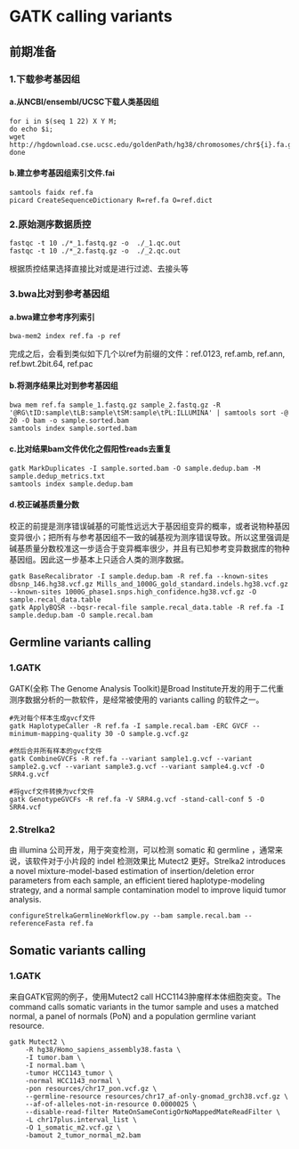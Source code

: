 # GATK calling variants
## 前期准备
### 1.下载参考基因组
#### a.从NCBI/ensembl/UCSC下载人类基因组  
```
for i in $(seq 1 22) X Y M;  
do echo $i;  
wget http://hgdownload.cse.ucsc.edu/goldenPath/hg38/chromosomes/chr${i}.fa.gz;  
done
```
#### b.建立参考基因组索引文件.fai
```
samtools faidx ref.fa
picard CreateSequenceDictionary R=ref.fa O=ref.dict
```
### 2.原始测序数据质控
```
fastqc -t 10 ./*_1.fastq.gz -o  ./_1.qc.out
fastqc -t 10 ./*_2.fastq.gz -o  ./_2.qc.out
```
根据质控结果选择直接比对或是进行过滤、去接头等
### 3.bwa比对到参考基因组
#### a.bwa建立参考序列索引
```
bwa-mem2 index ref.fa -p ref
```
完成之后，会看到类似如下几个以ref为前缀的文件：ref.0123, ref.amb, ref.ann, ref.bwt.2bit.64, ref.pac
#### b.将测序结果比对到参考基因组
```
bwa mem ref.fa sample_1.fastq.gz sample_2.fastq.gz -R '@RG\tID:sample\tLB:sample\tSM:sample\tPL:ILLUMINA' | samtools sort -@ 20 -O bam -o sample.sorted.bam
samtools index sample.sorted.bam
```
#### c.比对结果bam文件优化之假阳性reads去重复
```
gatk MarkDuplicates -I sample.sorted.bam -O sample.dedup.bam -M sample.dedup_metrics.txt
samtools index sample.dedup.bam
```
#### d.校正碱基质量分数
校正的前提是测序错误碱基的可能性远远大于基因组变异的概率，或者说物种基因变异很小；把所有与参考基因组不一致的碱基视为测序错误导致。所以这里强调是碱基质量分数校准这一步适合于变异概率很少，并且有已知参考变异数据库的物种基因组。因此这一步基本上只适合人类的测序数据。
```
gatk BaseRecalibrator -I sample.dedup.bam -R ref.fa --known-sites dbsnp_146.hg38.vcf.gz Mills_and_1000G_gold_standard.indels.hg38.vcf.gz 
--known-sites 1000G_phase1.snps.high_confidence.hg38.vcf.gz -O sample.recal_data.table
gatk ApplyBQSR --bqsr-recal-file sample.recal_data.table -R ref.fa -I sample.dedup.bam -O sample.recal.bam
```
## Germline variants calling
### 1.GATK
GATK(全称 The Genome Analysis Toolkit)是Broad Institute开发的用于二代重测序数据分析的一款软件，是经常被使用的 variants calling 的软件之一。
```
#先对每个样本生成gvcf文件
gatk HaplotypeCaller -R ref.fa -I sample.recal.bam -ERC GVCF --minimum-mapping-quality 30 -O sample.g.vcf.gz

#然后合并所有样本的gvcf文件
gatk CombineGVCFs -R ref.fa --variant sample1.g.vcf --variant sample2.g.vcf --variant sample3.g.vcf --variant sample4.g.vcf -O SRR4.g.vcf

#将gvcf文件转换为vcf文件
gatk GenotypeGVCFs -R ref.fa -V SRR4.g.vcf -stand-call-conf 5 -O SRR4.vcf
```
### 2.Strelka2
由 illumina 公司开发，用于突变检测，可以检测 somatic 和 germline ，通常来说，该软件对于小片段的 indel 检测效果比 Mutect2 更好。Strelka2 introduces a novel mixture-model-based estimation of insertion/deletion error parameters from each sample, an efficient tiered haplotype-modeling strategy, and a normal sample contamination model to improve liquid tumor analysis.
```
configureStrelkaGermlineWorkflow.py --bam sample.recal.bam --referenceFasta ref.fa
```
## Somatic variants calling
### 1.GATK
来自GATK官网的例子，使用Mutect2 call HCC1143肿瘤样本体细胞突变。The command calls somatic variants in the tumor sample and uses a matched normal, a panel of normals (PoN) and a population germline variant resource.
```
gatk Mutect2 \
    -R hg38/Homo_sapiens_assembly38.fasta \
    -I tumor.bam \
    -I normal.bam \
    -tumor HCC1143_tumor \
    -normal HCC1143_normal \
    -pon resources/chr17_pon.vcf.gz \
    --germline-resource resources/chr17_af-only-gnomad_grch38.vcf.gz \
    --af-of-alleles-not-in-resource 0.0000025 \
    --disable-read-filter MateOnSameContigOrNoMappedMateReadFilter \
    -L chr17plus.interval_list \
    -O 1_somatic_m2.vcf.gz \
    -bamout 2_tumor_normal_m2.bam
 ```
 
